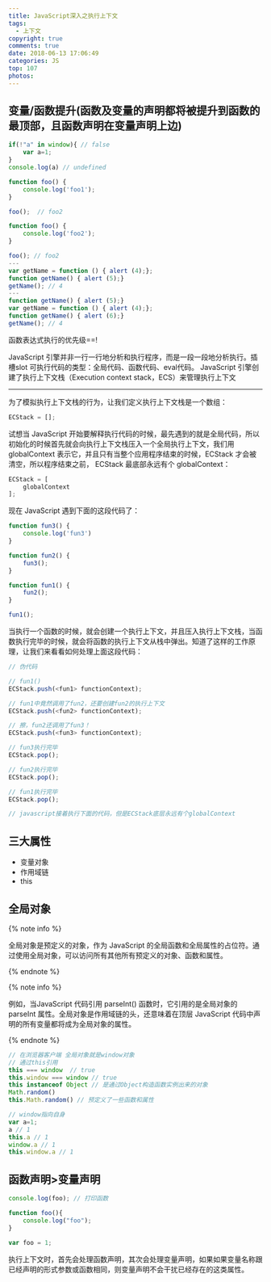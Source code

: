 ```yaml
---
title: JavaScript深入之执行上下文
tags:
  - 上下文
copyright: true
comments: true
date: 2018-06-13 17:06:49
categories: JS
top: 107
photos:
---
```


## 变量/函数提升(函数及变量的声明都将被提升到函数的最顶部，且函数声明在变量声明上边)

```javascript
if(!"a" in window){ // false
    var a=1;
}
console.log(a) // undefined
```

```javascript
function foo() {
    console.log('foo1');
}

foo();  // foo2

function foo() {
    console.log('foo2');
}

foo(); // foo2
---
var getName = function () { alert (4);};
function getName() { alert (5);}
getName(); // 4
---
function getName() { alert (5);}
var getName = function () { alert (4);};
function getName() { alert (6);}
getName(); // 4
```
函数表达式执行的优先级==!

JavaScript 引擎并非一行一行地分析和执行程序，而是一段一段地分析执行。插槽slot
可执行代码的类型：全局代码、函数代码、eval代码。
JavaScript 引擎创建了执行上下文栈（Execution context stack，ECS）来管理执行上下文

--- 
<!-- more -->

为了模拟执行上下文栈的行为，让我们定义执行上下文栈是一个数组：

```javascript
ECStack = [];
```

试想当 JavaScript 开始要解释执行代码的时候，最先遇到的就是全局代码，所以初始化的时候首先就会向执行上下文栈压入一个全局执行上下文，我们用 globalContext 表示它，并且只有当整个应用程序结束的时候，ECStack 才会被清空，所以程序结束之前， ECStack 最底部永远有个 globalContext：

```javascript
ECStack = [
    globalContext
];
```

现在 JavaScript 遇到下面的这段代码了：

```javascript
function fun3() {
    console.log('fun3')
}

function fun2() {
    fun3();
}

function fun1() {
    fun2();
}

fun1();
```

当执行一个函数的时候，就会创建一个执行上下文，并且压入执行上下文栈，当函数执行完毕的时候，就会将函数的执行上下文从栈中弹出。知道了这样的工作原理，让我们来看看如何处理上面这段代码：

```javascript
// 伪代码

// fun1()
ECStack.push(<fun1> functionContext);

// fun1中竟然调用了fun2，还要创建fun2的执行上下文
ECStack.push(<fun2> functionContext);

// 擦，fun2还调用了fun3！
ECStack.push(<fun3> functionContext);

// fun3执行完毕
ECStack.pop();

// fun2执行完毕
ECStack.pop();

// fun1执行完毕
ECStack.pop();

// javascript接着执行下面的代码，但是ECStack底层永远有个globalContext
```

## 三大属性
- 变量对象
- 作用域链
- this

## 全局对象
{% note info %}

全局对象是预定义的对象，作为 JavaScript 的全局函数和全局属性的占位符。通过使用全局对象，可以访问所有其他所有预定义的对象、函数和属性。

{% endnote %}

{% note info %}

例如，当JavaScript 代码引用 parseInt() 函数时，它引用的是全局对象的 parseInt 属性。全局对象是作用域链的头，还意味着在顶层 JavaScript 代码中声明的所有变量都将成为全局对象的属性。

{% endnote %}

```javascript
// 在浏览器客户端 全局对象就是window对象
// 通过this引用
this === window  // true
this.window === window // true
this instanceof Object // 是通过Object构造函数实例出来的对象
Math.random() 
this.Math.random() // 预定义了一些函数和属性

// window指向自身
var a=1;
a // 1
this.a // 1
window.a // 1 
this.window.a // 1
```

## 函数声明>变量声明

```javascript
console.log(foo); // 打印函数

function foo(){
    console.log("foo");
}

var foo = 1;
```
执行上下文时，首先会处理函数声明，其次会处理变量声明，如果如果变量名称跟已经声明的形式参数或函数相同，则变量声明不会干扰已经存在的这类属性。